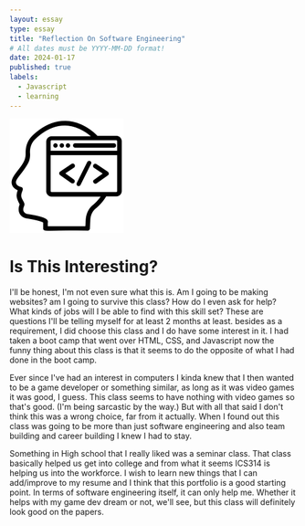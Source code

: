 ```yaml
---
layout: essay
type: essay
title: "Reflection On Software Engineering"
# All dates must be YYYY-MM-DD format!
date: 2024-01-17
published: true
labels:
  - Javascript
  - learning
---
```


<img width="200px" class="rounded float-start pe-4" src="../img/software-engineering.png">

<h1>Is This Interesting?</h1>

  <p>I'll be honest, I'm not even sure what this is. Am I going to be making websites? am I going to survive this class? How do I even ask for help? What kinds of jobs will I be able to find with this skill set? These are questions I'll be telling myself for at least 2 months at least. besides as a requirement, I did choose this class and I do have some interest in it. I had taken a boot camp that went over HTML, CSS, and Javascript now the funny thing about this class is that it seems to do the opposite of what I had done in the boot camp.</p>

  <p>Ever since I've had an interest in computers I kinda knew that I then wanted to be a game developer or something similar, as long as it was video games it was good, I guess. This class seems to have nothing with video games so that's good. (I'm being sarcastic by the way.) But with all that said I don't think this was a wrong choice, far from it actually. When I found out this class was going to be more than just software engineering and also team building and career building I knew I had to stay.</p>

 <p>Something in High school that I really liked was a seminar class. That class basically helped us get into college and from what it seems ICS314 is helping us into the workforce. I wish to learn new things that I can add/improve to my resume and I think that this portfolio is a good starting point. In terms of software engineering itself, it can only help me. Whether it helps with my game dev dream or not, we'll see, but this class will definitely look good on the papers.</p>
